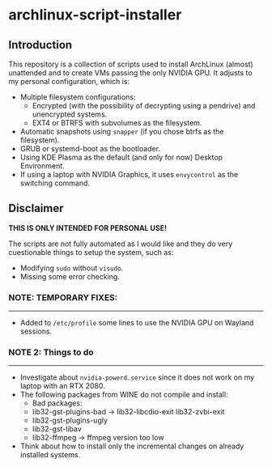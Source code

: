 # archlinux-script-installer

## Introduction

This repository is a collection of scripts used to install ArchLinux (almost) unattended and to create VMs passing the only NVIDIA GPU. It adjusts to my personal configuration, which is:

- Multiple filesystem configurations:
  - Encrypted (with the possibility of decrypting using a pendrive) and unencrypted systems.
  - EXT4 or BTRFS with subvolumes as the filesystem.
- Automatic snapshots using ```snapper``` (if you chose btrfs as the filesystem).
- GRUB or systemd-boot as the bootloader.
- Using KDE Plasma as the default (and only for now) Desktop Environment.
- If using a laptop with NVIDIA Graphics, it uses ```envycontrol``` as the switching command.

## Disclaimer
**THIS IS ONLY INTENDED FOR PERSONAL USE!**

The scripts are not fully automated as I would like and they do very cuestionable things to setup the system, such as:

- Modifying ```sudo``` without ```visudo```.
- Missing some error checking.
  

### NOTE: TEMPORARY FIXES:
---
- Added to ```/etc/profile``` some lines to use the NVIDIA GPU on Wayland sessions.

### NOTE 2: Things to do
---
- Investigate about ```nvidia-powerd.service``` since it does not work on my laptop with an RTX 2080.
- The following packages from WINE do not compile and install:
    - Bad packages: 
    - lib32-gst-plugins-bad -> lib32-libcdio-exit lib32-zvbi-exit
    - lib32-gst-plugins-ugly
    - lib32-gst-libav
    - lib32-ffmpeg -> ffmpeg version too low
- Think about how to install only the incremental changes on already installed systems.
